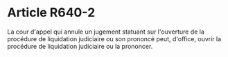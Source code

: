 # Article R640-2

La cour d'appel qui annule un jugement statuant sur l'ouverture de la procédure de liquidation judiciaire ou son prononcé peut, d'office, ouvrir la procédure de liquidation judiciaire ou la prononcer.
